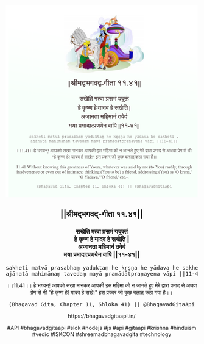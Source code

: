 <img src="../../asset/BG_11_41.png"/>
<center><h2>||श्रीमद्‍भगवद्‍-गीता ११.४१||</h2>
<h3>सखेति मत्वा प्रसभं यदुक्तं<br/>हे कृष्ण हे यादव हे सखेति |<br/>अजानता महिमानं तवेदं<br/>मया प्रमादात्प्रणयेन वापि ||११-४१||</h3>
<pre>sakheti matvā prasabhaṃ yaduktaṃ he kṛṣṇa he yādava he sakheti .<br/>ajānatā mahimānaṃ tavedaṃ mayā pramādātpraṇayena vāpi ||11-41||</pre>
<p>।।11.41।। हे भगवन्! आपको सखा मानकर आपकी इस महिमा को न जानते हुए मेरे द्वारा प्रमाद से अथवा प्रेम से भी "हे कृष्ण हे! यादव हे सखे!" इस प्रकार जो कुछ बलात् कहा गया है।।</p>
<pre>(Bhagavad Gita, Chapter 11, Shloka 41) || @BhagavadGitaApi</pre><p>https://bhagavadgitaapi.in/</p><p>#API #bhagavadgitaapi #slok #nodejs #js #api #gitaapi #krishna #hinduism #vedic #ISKCON #shreemadbhagavadgita #technology</p></center>